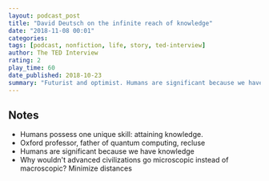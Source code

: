 ```yaml
---
layout: podcast_post
title: "David Deutsch on the infinite reach of knowledge"
date: "2018-11-08 00:01"
categories:
tags: [podcast, nonfiction, life, story, ted-interview]
author: The TED Interview
rating: 2
play_time: 60
date_published: 2018-10-23
summary: "Futurist and optimist. Humans are significant because we have knowledge."
---
```


## Notes

* Humans possess one unique skill: attaining knowledge.
* Oxford professor, father of quantum computing, recluse 
* Humans are significant because we have knowledge
* Why wouldn't advanced civilizations go microscopic instead of macroscopic?
  Minimize distances

